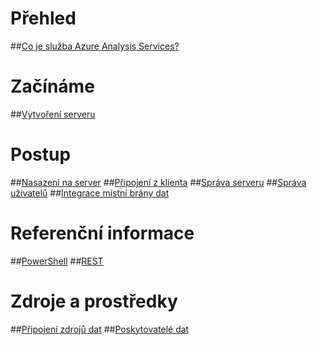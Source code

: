 # Přehled
##[Co je služba Azure Analysis Services?](analysis-services-overview.md)
# Začínáme
##[Vytvoření serveru](analysis-services-create-server.md)

# Postup 
##[Nasazení na server](analysis-services-deploy.md)
##[Připojení z klienta](analysis-services-connect.md)
##[Správa serveru](analysis-services-manage.md)
##[Správa uživatelů](analysis-services-manage-users.md)
##[Integrace místní brány dat](analysis-services-gateway.md)

# Referenční informace
##[PowerShell](analysis-services-powershell.md)
##[REST](/rest/api/analysisservices)

# Zdroje a prostředky
##[Připojení zdrojů dat](analysis-services-datasource.md)
##[Poskytovatelé dat](analysis-services-data-providers.md) 


<!--HONumber=Jan17_HO4-->


